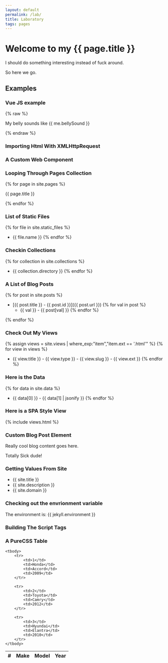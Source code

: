 ```yaml
---
layout: default
permalink: /lab/
title: Laboratory
tags: pages
---
```


# Welcome to my {{ page.title }}

I should do something interesting instead of fuck around. 

So here we go.

## Examples

### Vue JS example

{% raw %}
<div>
  <p>My belly sounds like {{ me.bellySound }}</p>
</div>
{% endraw %}


### Importing Html With XMLHttpRequest

<!-- div w3-include-html="/assets/components/thing.html"></div -->


### A Custom Web Component

<kf-shadow-test>
</kf-shadow-test>

<simple-counter>
</simple-counter>

<complex-counter>
</complex-counter>

### Looping Through Pages Collection

{% for page in site.pages %}
  <p>{{ page.title }} </p>
{% endfor %}

### List of Static Files

{% for file in site.static_files %}
  - {{  file.name }}
{% endfor %}

### Checkin Collections

{% for collection in site.collections %}
  - {{  collection.directory }} 
{% endfor %}

### A List of Blog Posts

{% for post in site.posts %}
  
  - [{{ post.title }} - {{ post.id }}]({{ post.url }})
    {% for val in post %}
    - {{ val }} - {{ post[val] }}
    {% endfor %}
  
{% endfor %}

### Check Out My Views

{% assign views = site.views | where_exp:"item","item.ext == '.html'" %}
{% for view in views %}
  - {{  view.title }} - {{ view.type }} - {{ view.slug }} - {{ view.ext }}
{% endfor %}

### Here is the Data

{% for data in site.data %}
  - {{ data[0] }} - {{ data[1] | jsonify }}
{% endfor %}

### Here is a SPA Style View

{% include views.html %}

### Custom Blog Post Element

<test-blog-post title="I am a hybrid style blog component">
  <p>Really cool blog content goes here.</p>
  <p>Totally Sick dude!</p>
</test-blog-post>

<blog-post 
  title="I am a VueJS Component blog title"
  href="/technology/2018/11/04/StartingWithJekyll">
  <template slot="excerpt">
    I guess this could be the excerpt. If clicked, will I be replaced with blog content?
  </template>
</blog-post>

### Getting Values From Site

 - {{ site.title }}
 - {{ site.description }}
 - {{ site.domain }}

### Checking out the envrionment variable

The environment is: {{ jekyll.environment }}

### Building The Script Tags



### A PureCSS Table

<table class="pure-table">
    <thead>
        <tr>
            <th>#</th>
            <th>Make</th>
            <th>Model</th>
            <th>Year</th>
        </tr>
    </thead>

    <tbody>
        <tr>
            <td>1</td>
            <td>Honda</td>
            <td>Accord</td>
            <td>2009</td>
        </tr>

        <tr>
            <td>2</td>
            <td>Toyota</td>
            <td>Camry</td>
            <td>2012</td>
        </tr>

        <tr>
            <td>3</td>
            <td>Hyundai</td>
            <td>Elantra</td>
            <td>2010</td>
        </tr>
    </tbody>
</table>